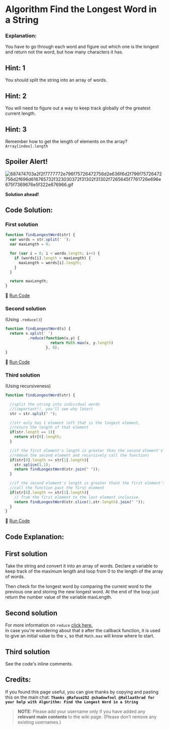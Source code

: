 # Algorithm Find the Longest Word in a String

### Explanation:

You have to go through each word and figure out which one is the longest and return not the word, but how many characters it has.

## Hint: 1

You should split the string into an array of words.

## Hint: 2

You will need to figure out a way to keep track globally of the greatest current length.

## Hint: 3

Remember how to get the length of elements on the array? `Array[index].length`

## Spoiler Alert!

![687474703a2f2f7777772e796f75726472756d2e636f6d2f796f75726472756d2f696d616765732f323030372f31302f31302f7265645f7761726e696e675f7369676e5f322e676966.gif](https://files.gitter.im/FreeCodeCamp/Wiki/nlOm/thumb/687474703a2f2f7777772e796f75726472756d2e636f6d2f796f75726472756d2f696d616765732f323030372f31302f31302f7265645f7761726e696e675f7369676e5f322e676966.gif)

**Solution ahead!**

## Code Solution:

### First solution

```javascript
function findLongestWord(str) {
  var words = str.split(' ');
  var maxLength = 0;

  for (var i = 0; i < words.length; i++) {
    if (words[i].length > maxLength) {
      maxLength = words[i].length;
    }
  }

  return maxLength;
}
```

:rocket: [Run Code](https://repl.it/CLjU/5)

### Second solution

(Using `.reduce()`)

```javascript
function findLongestWord(s) {
  return s.split(' ')
          .reduce(function(x,y) {
                    return Math.max(x, y.length)
                  }, 0);
}
```

:rocket: [Run Code](https://repl.it/CLjU/6)

### Third solution

(Using recursiveness)

```javascript
function findLongestWord(str) {

  //split the string into individual words 
  //(important!!, you'll see why later)
  str = str.split(" ");

  //str only has 1 element left that is the longest element, 
  //return the length of that element
  if(str.length == 1){
    return str[0].length;
  }

  //if the first element's length is greater than the second element's (or equal) 
  //remove the second element and recursively call the function)
  if(str[0].length >= str[1].length){
    str.splice(1,1);
    return findLongestWord(str.join(" "));
  }

  //if the second element's length is greater thant the first element's start 
  //call the function past the first element 
  if(str[0].length <= str[1].length){
    // from the first element to the last element inclusive.
    return findLongestWord(str.slice(1,str.length).join(" "));
  }
}
```

:rocket: [Run Code](https://repl.it/CLjU/7)

## Code Explanation:

## First solution

Take the string and convert it into an array of words. Declare a variable to keep track of the maximum length and loop from 0 to the length of the array of words.

Then check for the longest word by comparing the current word to the previous one and storing the new longest word. At the end of the loop just return the number value of the variable maxLength.

## Second solution

For more information on `reduce` [click here.](https://developer.mozilla.org/en-US/docs/Web/JavaScript/Reference/Global_Objects/Array/Reduce)<br>
In case you're wondering about that `0` after the callback function, it is used to give an initial value to the `x`, so that `Math.max` will know where to start.

## Third solution

See the code's inline comments.

## Credits:

If you found this page useful, you can give thanks by copying and pasting this on the main chat: **`Thanks @Rafase282 @shadowfool @Hallaathrad for your help with Algorithm: Find the Longest Word in a String`**

> **NOTE:** Please add your username only if you have added any **relevant main contents** to the wiki page. (Please don't remove any existing usernames.)
